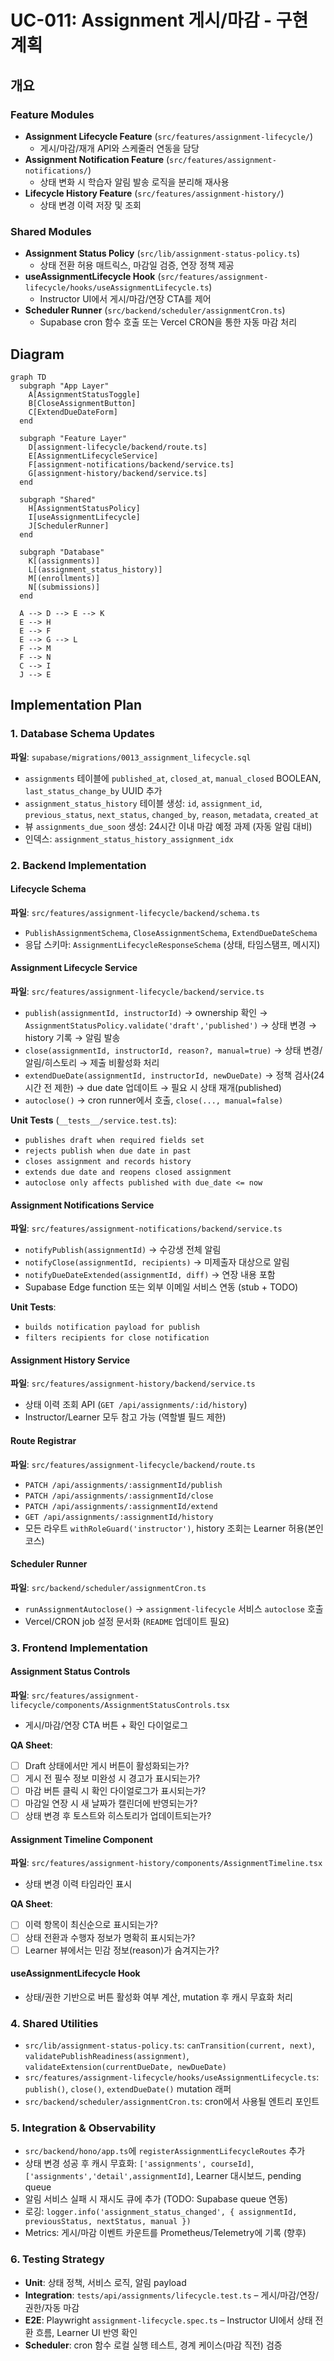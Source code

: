 # UC-011: Assignment 게시/마감 - 구현 계획

## 개요

### Feature Modules
- **Assignment Lifecycle Feature** (`src/features/assignment-lifecycle/`)
  - 게시/마감/재개 API와 스케줄러 연동을 담당
- **Assignment Notification Feature** (`src/features/assignment-notifications/`)
  - 상태 변화 시 학습자 알림 발송 로직을 분리해 재사용
- **Lifecycle History Feature** (`src/features/assignment-history/`)
  - 상태 변경 이력 저장 및 조회

### Shared Modules
- **Assignment Status Policy** (`src/lib/assignment-status-policy.ts`)
  - 상태 전환 허용 매트릭스, 마감일 검증, 연장 정책 제공
- **useAssignmentLifecycle Hook** (`src/features/assignment-lifecycle/hooks/useAssignmentLifecycle.ts`)
  - Instructor UI에서 게시/마감/연장 CTA를 제어
- **Scheduler Runner** (`src/backend/scheduler/assignmentCron.ts`)
  - Supabase cron 함수 호출 또는 Vercel CRON을 통한 자동 마감 처리

## Diagram

```mermaid
graph TD
  subgraph "App Layer"
    A[AssignmentStatusToggle]
    B[CloseAssignmentButton]
    C[ExtendDueDateForm]
  end

  subgraph "Feature Layer"
    D[assignment-lifecycle/backend/route.ts]
    E[AssignmentLifecycleService]
    F[assignment-notifications/backend/service.ts]
    G[assignment-history/backend/service.ts]
  end

  subgraph "Shared"
    H[AssignmentStatusPolicy]
    I[useAssignmentLifecycle]
    J[SchedulerRunner]
  end

  subgraph "Database"
    K[(assignments)]
    L[(assignment_status_history)]
    M[(enrollments)]
    N[(submissions)]
  end

  A --> D --> E --> K
  E --> H
  E --> F
  E --> G --> L
  F --> M
  F --> N
  C --> I
  J --> E
```

## Implementation Plan

### 1. Database Schema Updates
**파일**: `supabase/migrations/0013_assignment_lifecycle.sql`
- `assignments` 테이블에 `published_at`, `closed_at`, `manual_closed` BOOLEAN, `last_status_change_by` UUID 추가
- `assignment_status_history` 테이블 생성: `id`, `assignment_id`, `previous_status`, `next_status`, `changed_by`, `reason`, `metadata`, `created_at`
- 뷰 `assignments_due_soon` 생성: 24시간 이내 마감 예정 과제 (자동 알림 대비)
- 인덱스: `assignment_status_history_assignment_idx`

### 2. Backend Implementation

#### Lifecycle Schema
**파일**: `src/features/assignment-lifecycle/backend/schema.ts`
- `PublishAssignmentSchema`, `CloseAssignmentSchema`, `ExtendDueDateSchema`
- 응답 스키마: `AssignmentLifecycleResponseSchema` (상태, 타임스탬프, 메시지)

#### Assignment Lifecycle Service
**파일**: `src/features/assignment-lifecycle/backend/service.ts`
- `publish(assignmentId, instructorId)` → ownership 확인 → `AssignmentStatusPolicy.validate('draft','published')` → 상태 변경 → history 기록 → 알림 발송
- `close(assignmentId, instructorId, reason?, manual=true)` → 상태 변경/알림/히스토리 → 제출 비활성화 처리
- `extendDueDate(assignmentId, instructorId, newDueDate)` → 정책 검사(24시간 전 제한) → due date 업데이트 → 필요 시 상태 재개(published)
- `autoclose()` → cron runner에서 호출, `close(..., manual=false)`

**Unit Tests** (`__tests__/service.test.ts`):
- `publishes draft when required fields set`
- `rejects publish when due date in past`
- `closes assignment and records history`
- `extends due date and reopens closed assignment`
- `autoclose only affects published with due_date <= now`

#### Assignment Notifications Service
**파일**: `src/features/assignment-notifications/backend/service.ts`
- `notifyPublish(assignmentId)` → 수강생 전체 알림
- `notifyClose(assignmentId, recipients)` → 미제출자 대상으로 알림
- `notifyDueDateExtended(assignmentId, diff)` → 연장 내용 포함
- Supabase Edge function 또는 외부 이메일 서비스 연동 (stub + TODO)

**Unit Tests**:
- `builds notification payload for publish`
- `filters recipients for close notification`

#### Assignment History Service
**파일**: `src/features/assignment-history/backend/service.ts`
- 상태 이력 조회 API (`GET /api/assignments/:id/history`)
- Instructor/Learner 모두 참고 가능 (역할별 필드 제한)

#### Route Registrar
**파일**: `src/features/assignment-lifecycle/backend/route.ts`
- `PATCH /api/assignments/:assignmentId/publish`
- `PATCH /api/assignments/:assignmentId/close`
- `PATCH /api/assignments/:assignmentId/extend`
- `GET /api/assignments/:assignmentId/history`
- 모든 라우트 `withRoleGuard('instructor')`, history 조회는 Learner 허용(본인 코스)

#### Scheduler Runner
**파일**: `src/backend/scheduler/assignmentCron.ts`
- `runAssignmentAutoclose()` → `assignment-lifecycle` 서비스 `autoclose` 호출
- Vercel/CRON job 설정 문서화 (`README` 업데이트 필요)

### 3. Frontend Implementation

#### Assignment Status Controls
**파일**: `src/features/assignment-lifecycle/components/AssignmentStatusControls.tsx`
- 게시/마감/연장 CTA 버튼 + 확인 다이얼로그

**QA Sheet**:
- [ ] Draft 상태에서만 게시 버튼이 활성화되는가?
- [ ] 게시 전 필수 정보 미완성 시 경고가 표시되는가?
- [ ] 마감 버튼 클릭 시 확인 다이얼로그가 표시되는가?
- [ ] 마감일 연장 시 새 날짜가 캘린더에 반영되는가?
- [ ] 상태 변경 후 토스트와 히스토리가 업데이트되는가?

#### Assignment Timeline Component
**파일**: `src/features/assignment-history/components/AssignmentTimeline.tsx`
- 상태 변경 이력 타임라인 표시

**QA Sheet**:
- [ ] 이력 항목이 최신순으로 표시되는가?
- [ ] 상태 전환과 수행자 정보가 명확히 표시되는가?
- [ ] Learner 뷰에서는 민감 정보(reason)가 숨겨지는가?

#### useAssignmentLifecycle Hook
- 상태/권한 기반으로 버튼 활성화 여부 계산, mutation 후 캐시 무효화 처리

### 4. Shared Utilities
- `src/lib/assignment-status-policy.ts`: `canTransition(current, next)`, `validatePublishReadiness(assignment)`, `validateExtension(currentDueDate, newDueDate)`
- `src/features/assignment-lifecycle/hooks/useAssignmentLifecycle.ts`: `publish()`, `close()`, `extendDueDate()` mutation 래퍼
- `src/backend/scheduler/assignmentCron.ts`: cron에서 사용될 엔트리 포인트

### 5. Integration & Observability
- `src/backend/hono/app.ts`에 `registerAssignmentLifecycleRoutes` 추가
- 상태 변경 성공 후 캐시 무효화: `['assignments', courseId]`, `['assignments','detail',assignmentId]`, Learner 대시보드, pending queue
- 알림 서비스 실패 시 재시도 큐에 추가 (TODO: Supabase queue 연동)
- 로깅: `logger.info('assignment_status_changed', { assignmentId, previousStatus, nextStatus, manual })`
- Metrics: 게시/마감 이벤트 카운트를 Prometheus/Telemetry에 기록 (향후)

### 6. Testing Strategy
- **Unit**: 상태 정책, 서비스 로직, 알림 payload
- **Integration**: `tests/api/assignments/lifecycle.test.ts` – 게시/마감/연장/권한/자동 마감
- **E2E**: Playwright `assignment-lifecycle.spec.ts` – Instructor UI에서 상태 전환 흐름, Learner UI 반영 확인
- **Scheduler**: cron 함수 로컬 실행 테스트, 경계 케이스(마감 직전) 검증
